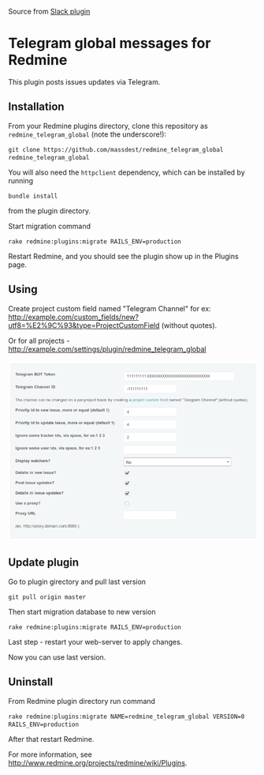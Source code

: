 Source from [Slack plugin](https://github.com/sciyoshi/redmine-slack)

# Telegram global messages for Redmine

This plugin posts issues updates via Telegram. 

## Installation

From your Redmine plugins directory, clone this repository as `redmine_telegram_global` (note
the underscore!):

    git clone https://github.com/massdest/redmine_telegram_global redmine_telegram_global

You will also need the `httpclient` dependency, which can be installed by running

    bundle install

from the plugin directory.

Start migration command

	rake redmine:plugins:migrate RAILS_ENV=production

Restart Redmine, and you should see the plugin show up in the Plugins page.

## Using

Create project custom field named "Telegram Channel" for ex: http://example.com/custom_fields/new?utf8=%E2%9C%93&type=ProjectCustomField (without quotes).

Or for all projects - http://example.com/settings/plugin/redmine_telegram_global

![Plugin settings](images/redmine_telegram_global_setting.png)

## Update plugin

Go to plugin girectory and pull last version
	
	git pull origin master

Then start migration database to new version

	rake redmine:plugins:migrate RAILS_ENV=production

Last step - restart your web-server to apply changes.

Now you can use last version.

## Uninstall

From Redmine plugin directory run command

	rake redmine:plugins:migrate NAME=redmine_telegram_global VERSION=0 RAILS_ENV=production

After that restart Redmine.

For more information, see http://www.redmine.org/projects/redmine/wiki/Plugins.





